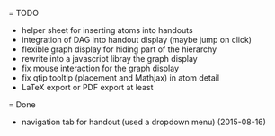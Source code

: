= TODO
* helper sheet for inserting atoms into handouts
* integration of DAG into handout display (maybe jump on click)
* flexible graph display for hiding part of the hierarchy
* rewrite into a javascript libray the graph display
* fix mouse interaction for the graph display
* fix qtip tooltip (placement and Mathjax) in atom detail
* LaTeX export or PDF export at least

= Done
* navigation tab for handout (used a dropdown menu) (2015-08-16)
